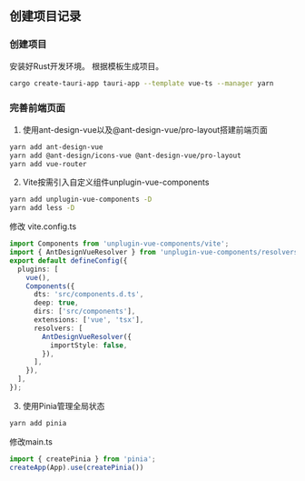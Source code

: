 ## 创建项目记录

### 创建项目
安装好Rust开发环境。
根据模板生成项目。
```bash
cargo create-tauri-app tauri-app --template vue-ts --manager yarn
```

### 完善前端页面
1. 使用ant-design-vue以及@ant-design-vue/pro-layout搭建前端页面
```bash
yarn add ant-design-vue
yarn add @ant-design/icons-vue @ant-design-vue/pro-layout
yarn add vue-router
```

2. Vite按需引入自定义组件unplugin-vue-components
```bash
yarn add unplugin-vue-components -D
yarn add less -D
```
修改 vite.config.ts
```typescript
import Components from 'unplugin-vue-components/vite';
import { AntDesignVueResolver } from 'unplugin-vue-components/resolvers';
export default defineConfig({
  plugins: [
    vue(),
    Components({
      dts: 'src/components.d.ts',
      deep: true,
      dirs: ['src/components'],
      extensions: ['vue', 'tsx'],
      resolvers: [
        AntDesignVueResolver({
          importStyle: false,
        }),
      ],
    }),
  ],
});
```

3. 使用Pinia管理全局状态
```bash
yarn add pinia
```
修改main.ts
```typescript
import { createPinia } from 'pinia';
createApp(App).use(createPinia())
```
